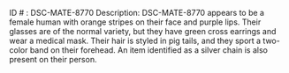 ID # : DSC-MATE-8770
Description: DSC-MATE-8770 appears to be a female human with orange stripes on their face and purple lips. Their glasses are of the normal variety, but they have green cross earrings and wear a medical mask. Their hair is styled in pig tails, and they sport a two-color band on their forehead. An item identified as a silver chain is also present on their person.